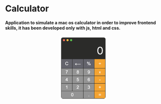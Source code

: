 # Calculator

#### Application to simulate a mac os calculator in order to improve frontend skills, it has been developed only with js, html and css.

<div align="center">
<img width=30% src="img/calcu_noshadow.png">

</div>
